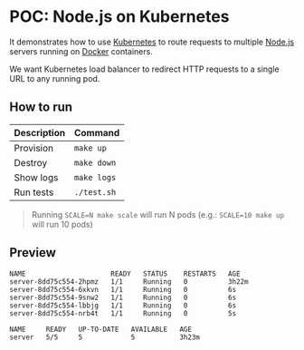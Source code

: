 # POC: Node.js on Kubernetes

It demonstrates how to use [Kubernetes](https://kubernetes.io) to route requests to multiple [Node.js](https://nodejs.org) servers running on [Docker](https://github.com/docker) containers.

We want Kubernetes load balancer to redirect HTTP requests to a single URL to any running pod.

## How to run

| Description | Command |
| :--- | :--- |
| Provision | `make up` |
| Destroy | `make down` |
| Show logs | `make logs` |
| Run tests | `./test.sh` |

> Running `SCALE=N make scale` will run N pods (e.g.: `SCALE=10 make up` will run 10 pods)

## Preview

```
NAME                     READY   STATUS    RESTARTS   AGE
server-8dd75c554-2hpmz   1/1     Running   0          3h22m
server-8dd75c554-6xkvn   1/1     Running   0          6s
server-8dd75c554-9snw2   1/1     Running   0          6s
server-8dd75c554-lbbjg   1/1     Running   0          6s
server-8dd75c554-nrb4t   1/1     Running   0          5s
```

```
NAME     READY   UP-TO-DATE   AVAILABLE   AGE
server   5/5     5            5           3h23m
```
